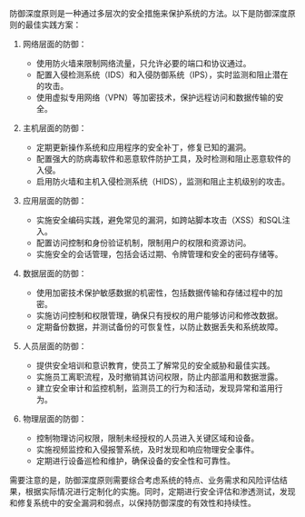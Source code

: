 防御深度原则是一种通过多层次的安全措施来保护系统的方法。以下是防御深度原则的最佳实践方案：

1. 网络层面的防御：
    - 使用防火墙来限制网络流量，只允许必要的端口和协议通过。
    - 配置入侵检测系统（IDS）和入侵防御系统（IPS），实时监测和阻止潜在的攻击。
    - 使用虚拟专用网络（VPN）等加密技术，保护远程访问和数据传输的安全。

2. 主机层面的防御：
    - 定期更新操作系统和应用程序的安全补丁，修复已知的漏洞。
    - 配置强大的防病毒软件和恶意软件防护工具，及时检测和阻止恶意软件的入侵。
    - 启用防火墙和主机入侵检测系统（HIDS），监测和阻止主机级别的攻击。

3. 应用层面的防御：
    - 实施安全编码实践，避免常见的漏洞，如跨站脚本攻击（XSS）和SQL注入。
    - 配置访问控制和身份验证机制，限制用户的权限和资源访问。
    - 实施安全的会话管理，包括会话过期、令牌管理和安全的密码存储等。

4. 数据层面的防御：
    - 使用加密技术保护敏感数据的机密性，包括数据传输和存储过程中的加密。
    - 实施访问控制和权限管理，确保只有授权的用户能够访问和修改数据。
    - 定期备份数据，并测试备份的可恢复性，以防止数据丢失和系统故障。

5. 人员层面的防御：
    - 提供安全培训和意识教育，使员工了解常见的安全威胁和最佳实践。
    - 实施员工离职流程，及时撤销其访问权限，防止内部滥用和数据泄露。
    - 建立安全审计和监控机制，监测员工的行为和活动，发现异常和滥用行为。

6. 物理层面的防御：
    - 控制物理访问权限，限制未经授权的人员进入关键区域和设备。
    - 实施视频监控和入侵报警系统，及时发现和响应物理安全事件。
    - 定期进行设备巡检和维护，确保设备的安全性和可靠性。

需要注意的是，防御深度原则需要综合考虑系统的特点、业务需求和风险评估结果，根据实际情况进行定制化的实施。同时，定期进行安全评估和渗透测试，发现和修复系统中的安全漏洞和弱点，以保持防御深度的有效性和持续性。